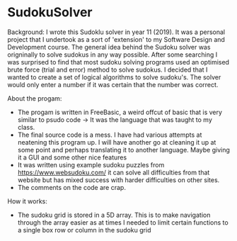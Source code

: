 # SudokuSolver
Background:
I wrote this Sudoklu solver in year 11 (2019). It was a personal project that I undertook as a sort of 'extension' to my Software Design and Development course.
The general idea behind the Sudoku solver was origninally to solve sudokus in any way possible. After some searching I was surprised to find that most sudoku solving programs used an optimised brute force (trial and error) method to solve sudokus. I decided that I wanted to create a set of logical algorithms to solve sudoku's. The solver would only enter a number if it was certain that the number was correct.

About the progam:
* The progam is written in FreeBasic, a weird offcut of basic that is very similar to psudo code -> It was the language that was taught to my class.
* The final source code is a mess. I have had various attempts at neatening this program up. I will have another go at cleaning it up at some point and perhaps translating it to another language. Maybe giving it a GUI and some other nice features
* It was written using example sudoku puzzles from https://www.websudoku.com/ it can solve all difficulties from that website but has mixed success with harder difficulties on other sites.
* The comments on the code are crap.

How it works:
* The sudoku grid is stored in a 5D array. This is to make navigation through the array easier as at times I needed to limit certain functions to a single box row or column in the sudoku grid
